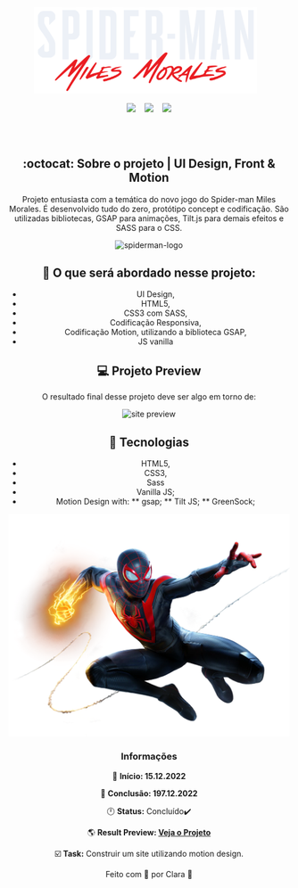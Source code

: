 <div align="center">
<img width="400px" src="https://github.com/Clara-Pacheco/spiderman/blob/main/images/spiderman-text.png" alt="">&nbsp;&nbsp;&nbsp;
<br>

<p align="center">
<img src="https://img.shields.io/github/last-commit/Clara-Pacheco/spiderman?style=for-the-badge"/>&nbsp;&nbsp;&nbsp;
<img src="https://img.shields.io/github/repo-size/Clara-Pacheco/spiderman?style=for-the-badge"/>&nbsp;&nbsp;&nbsp;
<img src="https://img.shields.io/github/languages/count/Clara-Pacheco/spiderman?style=for-the-badge"/>
</p>
<br>
<br>

## :octocat: Sobre o projeto | UI Design, Front & Motion

Projeto entusiasta com a temática do novo jogo do Spider-man Miles Morales. É desenvolvido tudo do zero, protótipo concept e codificação. 
São utilizadas bibliotecas, GSAP para animações, Tilt.js para demais efeitos e SASS para o CSS.

![spiderman-logo]()

## 🎈 O que será abordado nesse projeto:

- UI Design,
- HTML5,
- CSS3 com SASS,
- Codificação Responsiva,
- Codificação Motion, utilizando a biblioteca GSAP,
- JS vanilla

## 💻 Projeto Preview

O resultado final desse projeto deve ser algo em torno de:

![site preview](https://clara-pacheco.github.io/spiderman/)

## 🧪 Tecnologias 

* HTML5,
* CSS3,
* Sass
* Vanilla JS;
* Motion Design with:
    ** gsap;
    ** Tilt JS;
    ** GreenSock;

![spiderman](https://github.com/Clara-Pacheco/spiderman/blob/main/images/image%204.png)

### Informações  

📅 **Início: 15.12.2022**

📅 **Conclusão: 197.12.2022**

🕛 **Status:** Concluído✔️

🌎 **Result Preview: [Veja o Projeto](https://clara-pacheco.github.io/spiderman/)**

☑️ **Task:** Construir um site utilizando motion design.

Feito com 💜 por Clara 🚀
</p>

